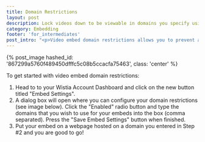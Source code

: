 ```yaml
---
title: Domain Restrictions
layout: post
description: Lock videos down to be viewable in domains you specify using Domain Restrictions. 
category: Embedding
footer: 'for_intermediates'
post_intro: "<p>Video embed domain restrictions allows you to prevent a malicious viewer from stealing your embed code off your page.  When domain restriction is set up, the videos in your account will only display on the domains you specify.</p>"
---
```


{% post_image hashed_id: '867299a5760f489450dfffc5c08b5ccacfa75463', class: 'center' %}

To get started with video embed domain restrictions:

1. Head to to your Wistia Account Dashboard and click on the new button titled "Embed Settings".
2. A dialog box will open where you can configure your domain restrictions (see image below).  Click the "Enabled" radio button and type the domains that you wish to use for your embeds into the box (comma separated).  Press the "Save Embed Settings" button when finished.
3. Put your embed on a webpage hosted on a domain you entered in Step #2 and you are good to go!

